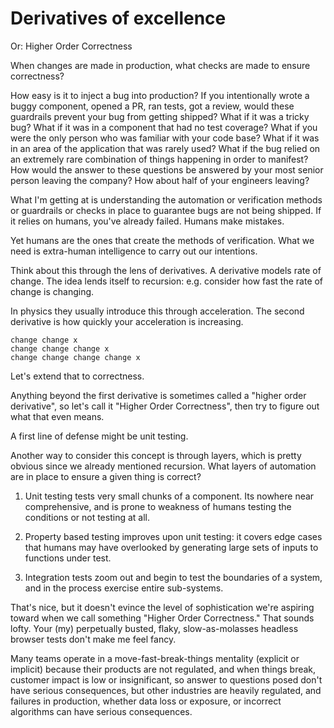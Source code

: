 # Derivatives of excellence

Or: Higher Order Correctness

When changes are made in production, what checks are made to ensure correctness?

How easy is it to inject a bug into production? If you intentionally wrote a
buggy component, opened a PR, ran tests, got a review, would these guardrails
prevent your bug from getting shipped? What if it was a tricky bug? What if it
was in a component that had no test coverage? What if you were the only person
who was familiar with your code base? What if it was in an area of the
application that was rarely used? What if the bug relied on an extremely rare
combination of things happening in order to manifest? How would the answer to
these questions be answered by your most senior person leaving the company? How
about half of your engineers leaving?

What I'm getting at is understanding the automation or verification methods or
guardrails or checks in place to guarantee bugs are not being shipped. If it
relies on humans, you've already failed. Humans make mistakes.

Yet humans are the ones that create the methods of verification. What we need is
extra-human intelligence to carry out our intentions.

Think about this through the lens of derivatives. A derivative models rate of
change. The idea lends itself to recursion: e.g. consider how fast the rate of
change is changing.

In physics they usually introduce this through acceleration.
The second derivative is how quickly your acceleration is increasing.

```
change change x
change change change x
change change change change x
```

Let's extend that to correctness.

Anything beyond the first derivative is sometimes called a "higher order
derivative", so let's call it "Higher Order Correctness", then try to figure out
what that even means.

A first line of defense might be unit testing.

Another way to consider this concept is through layers, which is pretty obvious
since we already mentioned recursion. What layers of automation are in place to
ensure a given thing is correct?

1. Unit testing tests very small chunks of a component. Its nowhere near
   comprehensive, and is prone to weakness of humans testing the conditions or
   not testing at all.

1. Property based testing improves upon unit testing: it covers edge cases that
   humans may have overlooked by generating large sets of inputs to functions
   under test.

1. Integration tests zoom out and begin to test the boundaries of a system, and
   in the process exercise entire sub-systems.

That's nice, but it doesn't evince the level of sophistication we're aspiring
toward when we call something "Higher Order Correctness." That sounds lofty.
Your (my) perpetually busted, flaky, slow-as-molasses headless browser tests
don't make me feel fancy.

Many teams operate in a move-fast-break-things mentality (explicit or implicit)
because their products are not regulated, and when things break, customer impact
is low or insignificant, so answer to questions posed don't have serious
consequences, but other industries are heavily regulated, and failures in
production, whether data loss or exposure, or incorrect algorithms can have
serious consequences.


